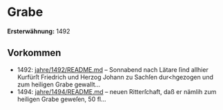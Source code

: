 # Grabe

**Ersterwähnung:** 1492

## Vorkommen
- 1492: [jahre/1492/README.md](../jahre/1492/README.md) – Sonnabend nach Lätare ſind allhier Kurfürſt Friedrich
und Herzog Johann zu Sachſen dur<hgezogen und zum
heiligen Grabe gewallt...
- 1494: [jahre/1494/README.md](../jahre/1494/README.md) – neuen
Ritterſchaft, daß er nämlih zum heiligen Grabe geweſen,
50 fl...
